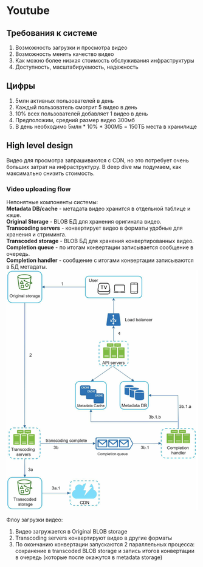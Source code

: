# Youtube

## Требования к системе 
1) Возможность загрузки и просмотра видео
2) Возможность менять качество видео
3) Как можно более низкая стоимость обслуживания инфраструктуры
4) Доступность, масштабируемость, надежность

## Цифры
1) 5млн активных пользователей в день
2) Каждый пользователь смотрит 5 видео в день
3) 10% всех пользователей добавляет 1 видео в день
4) Предположим, средний размер видео 300мб
5) В день необходимо 5млн * 10% * 300МБ = 150ТБ места в хранилище

## High level design
Видео для просмотра запрашиваются с CDN, но это потребует очень больших затрат на инфраструктуру. В deep dive мы 
подумаем, как максимально снизить стоимость.

### Video uploading flow
Непонятные компоненты системы:  
**Metadata DB/cache** - метадата видео хранится в отдельной таблице и кэше.  
**Original Storage** - BLOB БД для хранения оригинала видео.  
**Transcoding servers** - конвертирует видео в форматы удобные для хранения и стриминга.  
**Transcoded storage** - BLOB БД для хранения конвертированных видео.  
**Completion queue** - по итогам конвертации записывается сообщение в очередь.  
**Completion handler** - сообщение с итогами конвертации записываются в БД метадаты.  
![img.png](img.png)

Флоу загрузки видео:
1) Видео загружается в Original BLOB storage
2) Transcoding servers конвертируют видео в другие форматы
3) По окончанию конвертации запускаются 2 параллельных процесса: сохранение в transcoded BLOB storage и запись итогов 
конвертации в очередь (которые после окажутся в metadata storage)

